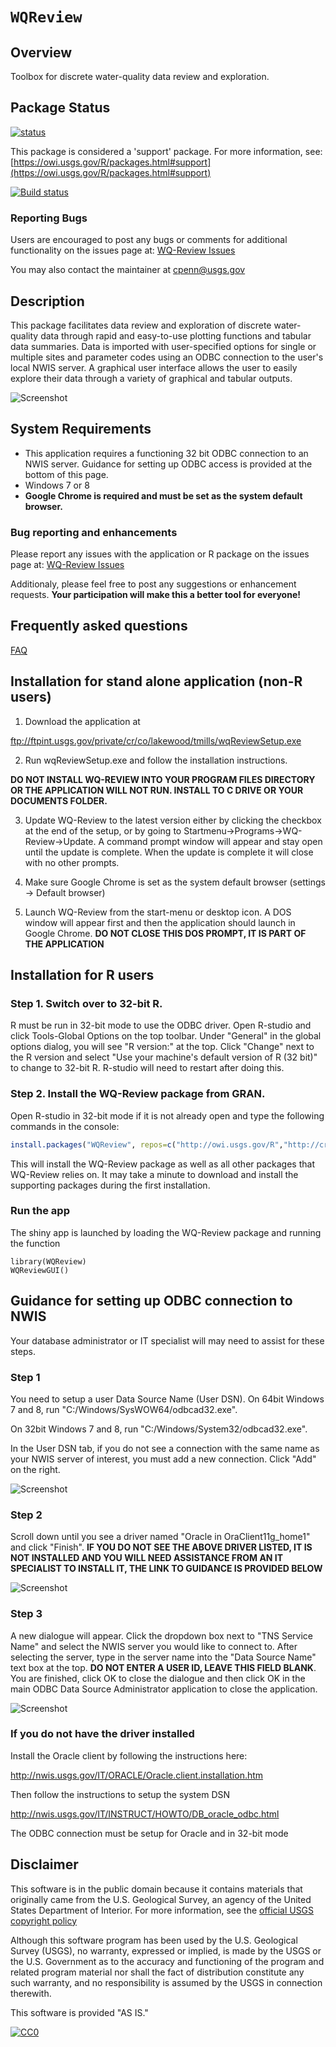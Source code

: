 `WQReview`
==========
## Overview
Toolbox for discrete water-quality data review and exploration.

## Package Status

[![status](https://img.shields.io/badge/USGS-Support-yellow.svg)](https://owi.usgs.gov/R/packages.html#support)

This package is considered a 'support' package. For more information, see:
[https://owi.usgs.gov/R/packages.html#support](https://owi.usgs.gov/R/packages.html#support)

[![Build status](https://ci.appveyor.com/api/projects/status/o12iv9v16p2udnwd?svg=true)](https://ci.appveyor.com/project/tmills-usgs/wq-review-6hgb9)

### Reporting Bugs
Users are encouraged to post any bugs or comments for additional functionality on the issues page at:
[WQ-Review Issues](https://github.com/USGS-R/WQ-Review/issues)

You may also contact the maintainer at cpenn@usgs.gov

## Description
This package facilitates data review and exploration of discrete water-quality data through rapid and easy-to-use plotting functions and tabular data summaries. Data is imported with user-specified options for single or multiple sites and parameter codes using an ODBC connection to the user's local NWIS server. A graphical user interface allows the user to easily explore their data through a variety of graphical and tabular outputs. 

![Screenshot](vignettes/screenshot1.PNG)

## System Requirements
* This application requires a functioning 32 bit ODBC connection to an NWIS server. Guidance for setting up ODBC access is provided at the bottom of this page.
* Windows 7 or 8
* **Google Chrome is required and must be set as the system default browser.**

### Bug reporting and enhancements
Please report any issues with the application or R package on the issues page at:
[WQ-Review Issues](https://github.com/USGS-R/WQ-Review/issues) 

Additionaly, please feel free to post any suggestions or enhancement requests.
**Your participation will make this a better tool for everyone!**

## Frequently asked questions
[FAQ](vignettes/faq.Rmd)

## Installation for stand alone application (non-R users)

1. Download the application at

ftp://ftpint.usgs.gov/private/cr/co/lakewood/tmills/wqReviewSetup.exe

2. Run wqReviewSetup.exe and follow the installation instructions.

**DO NOT INSTALL WQ-REVIEW INTO YOUR PROGRAM FILES DIRECTORY OR THE APPLICATION WILL NOT RUN. INSTALL TO C DRIVE OR YOUR DOCUMENTS FOLDER.**

3. Update WQ-Review to the latest version either by clicking the checkbox at the end of the setup, or by going to Startmenu->Programs->WQ-Review->Update. A command prompt window will appear and stay open until the update is complete. When the update is complete it will close with no other prompts.

4. Make sure Google Chrome is set as the system default browser (settings -> Default browser)

5. Launch WQ-Review from the start-menu or desktop icon. A DOS window will appear first and then the application should launch in Google Chrome. **DO NOT CLOSE THIS DOS PROMPT, IT IS PART OF THE APPLICATION**


## Installation for R users
### Step 1. Switch over to 32-bit R.

R must be run in 32-bit mode to use the ODBC driver. Open R-studio and click Tools-Global Options on the top toolbar. Under "General" in the global options dialog, you will see "R version:" at the top. Click "Change" next to the R version and select "Use your machine's default version of R (32 bit)" to change to 32-bit R. R-studio will need to restart after doing this.

### Step 2. Install the WQ-Review package from GRAN.

Open R-studio in 32-bit mode if it is not already open and type the following commands in the console:

```R
install.packages("WQReview", repos=c("http://owi.usgs.gov/R","http://cran.us.r-project.org"))
```

This will install the WQ-Review package as well as all other packages that WQ-Review relies on. It may take a minute to download and install the supporting packages during the first installation.


### Run the app
The shiny app is launched by loading the WQ-Review package and running the function 
```
library(WQReview)
WQReviewGUI()
```
## Guidance for setting up ODBC connection to NWIS
Your database administrator or IT specialist will may need to assist for these steps.

### Step 1
You need to setup a user Data Source Name (User DSN).
On 64bit Windows 7 and 8, run "C:/Windows/SysWOW64/odbcad32.exe".

On 32bit Windows 7 and 8, run "C:/Windows/System32/odbcad32.exe".

In the User DSN tab, if you do not see a connection with the same name as your NWIS server of interest, you must add a new connection. Click "Add" on the right.

![Screenshot](vignettes/screenshots/ODBC/ODBC_UserDSN.PNG)

### Step 2
Scroll down until you see a driver named "Oracle in OraClient11g_home1" and click "Finish". **IF YOU DO NOT SEE THE ABOVE DRIVER LISTED, IT IS NOT INSTALLED AND YOU WILL NEED ASSISTANCE FROM AN IT SPECIALIST TO INSTALL IT, THE LINK TO GUIDANCE IS PROVIDED BELOW**

![Screenshot](vignettes/screenshots/ODBC/ODBC_CreateUserDSN.PNG)

### Step 3
A new dialogue will appear. Click the dropdown box next to "TNS Service Name" and select the NWIS server you would like to connect to. After selecting the server, type in the server name into the "Data Source Name" text box at the top. **DO NOT ENTER A USER ID, LEAVE THIS FIELD BLANK**. You are finished, click OK to close the dialogue and then click OK in the main ODBC Data Source Administrator application to close the application.

![Screenshot](vignettes/screenshots/ODBC/ODBC_SelectDSN.PNG)

### If you do not have the driver installed
Install the Oracle client by following the instructions here:

http://nwis.usgs.gov/IT/ORACLE/Oracle.client.installation.htm

Then follow the instructions to setup the system DSN

http://nwis.usgs.gov/IT/INSTRUCT/HOWTO/DB_oracle_odbc.html

The ODBC connection must be setup for Oracle and in 32-bit mode

## Disclaimer
This software is in the public domain because it contains materials that originally came from the U.S. Geological Survey, an agency of the United States Department of Interior. For more information, see the [official USGS copyright policy](https://www2.usgs.gov/visual-id/credit_usgs.html#copyright)

Although this software program has been used by the U.S. Geological Survey (USGS), no warranty, expressed or implied, is made by the USGS or the U.S. Government as to the accuracy and functioning of the program and related program material nor shall the fact of distribution constitute any such warranty, and no responsibility is assumed by the USGS in connection therewith.

This software is provided "AS IS."

 [
    ![CC0](http://i.creativecommons.org/p/zero/1.0/88x31.png)
  ](http://creativecommons.org/publicdomain/zero/1.0/)


